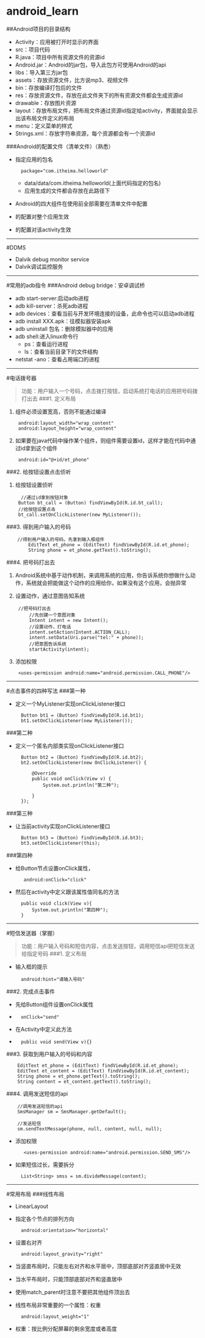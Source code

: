 # android_learn
##Android项目的目录结构
* Activity：应用被打开时显示的界面
* src：项目代码
* R.java：项目中所有资源文件的资源id
* Android.jar：Android的jar包，导入此包方可使用Android的api
* libs：导入第三方jar包
* assets：存放资源文件，比方说mp3、视频文件
* bin：存放编译打包后的文件
* res：存放资源文件，存放在此文件夹下的所有资源文件都会生成资源id
* drawable：存放图片资源
* layout：存放布局文件，把布局文件通过资源id指定给activity，界面就会显示出该布局文件定义的布局
* menu：定义菜单的样式
* Strings.xml：存放字符串资源，每个资源都会有一个资源id

###Android的配置文件（清单文件）（熟悉）
* 指定应用的包名

		package="com.itheima.helloworld"
	* data/data/com.itheima.helloworld(上面代码指定的包名)
	* 应用生成的文件都会存放在此路径下

* Android的四大组件在使用前全部需要在清单文件中配置
* <Application/>的配置对整个应用生效
* <activity/>的配置对该activity生效

---
#DDMS
* Dalvik debug monitor service
* Dalvik调试监控服务

---
#常用的adb指令
###Android debug bridge：安卓调试桥
* adb start-server:启动adb进程
* adb kill-server：杀死adb进程
* adb devices：查看当前与开发环境连接的设备，此命令也可以启动adb进程
* adb install XXX.apk：往模拟器安装apk
* adb uninstall 包名：删除模拟器中的应用
* adb shell:进入linux命令行	
	* ps：查看运行进程
	* ls：查看当前目录下的文件结构
* netstat -ano：查看占用端口的进程

---------------
#电话拨号器
>功能：用户输入一个号码，点击拨打按钮，启动系统打电话的应用把号码拨打出去
###1. 定义布局
1. 组件必须设置宽高，否则不能通过编译

		android:layout_width="wrap_content"
        android:layout_height="wrap_content"
2. 如果要在java代码中操作某个组件，则组件需要设置id，这样才能在代码中通过id拿到这个组件

		android:id="@+id/et_phone"
###2. 给按钮设置点击侦听

1. 给按钮设置侦听

		 //通过id拿到按钮对象
        Button bt_call = (Button) findViewById(R.id.bt_call);
        //给按钮设置点击
        bt_call.setOnClickListener(new MyListener());

###3. 得到用户输入的号码

		//得到用户输入的号码，先拿到输入框组件
			EditText et_phone = (EditText) findViewById(R.id.et_phone);
			String phone = et_phone.getText().toString();

###4. 把号码打出去
1. Android系统中基于动作机制，来调用系统的应用，你告诉系统你想做什么动作，系统就会把能做这个动作的应用给你，如果没有这个应用，会抛异常
2. 设置动作，通过意图告知系统

		//把号码打出去
			//先创建一个意图对象
			Intent intent = new Intent();
			//设置动作，打电话
			intent.setAction(Intent.ACTION_CALL);
			intent.setData(Uri.parse("tel:" + phone));
			//把意图告诉系统
			startActivity(intent);

3. 添加权限

		<uses-permission android:name="android.permission.CALL_PHONE"/>

----------
#点击事件的四种写法
###第一种
* 定义一个MyListener实现onClickListener接口

		Button bt1 = (Button) findViewById(R.id.bt1);
        bt1.setOnClickListener(new MyListener());

###第二种
* 定义一个匿名内部类实现onClickListener接口

		Button bt2 = (Button) findViewById(R.id.bt2);
        bt2.setOnClickListener(new OnClickListener() {
			
			@Override
			public void onClick(View v) {
				System.out.println("第二种");
				
			}
		});

###第三种
* 让当前activity实现onClickListener接口

		Button bt3 = (Button) findViewById(R.id.bt3);
        bt3.setOnClickListener(this);

###第四种
* 给Button节点设置onClick属性，

		 android:onClick="click"
 
* 然后在activity中定义跟该属性值同名的方法

		public void click(View v){
			System.out.println("第四种");
		}

--------
#短信发送器（掌握）
> 功能：用户输入号码和短信内容，点击发送按钮，调用短信api把短信发送给指定号码
###1. 定义布局
* 输入框的提示

		android:hint="请输入号码"  
###2. 完成点击事件
* 先给Button组件设置onClick属性
* 
		onClick="send"
* 在Activity中定义此方法
* 
		public void send(View v){}
###3. 获取到用户输入的号码和内容

		EditText et_phone = (EditText) findViewById(R.id.et_phone);
    	EditText et_content = (EditText) findViewById(R.id.et_content);
    	String phone = et_phone.getText().toString();
    	String content = et_content.getText().toString();
###4. 调用发送短信的api

		//调用发送短信的api
    	SmsManager sm = SmsManager.getDefault();
    	
    	//发送短信
    	sm.sendTextMessage(phone, null, content, null, null);
* 添加权限

		 <uses-permission android:name="android.permission.SEND_SMS"/>
* 如果短信过长，需要拆分

		List<String> smss = sm.divideMessage(content);

---
#常用布局
###线性布局
* LinearLayout
* 指定各个节点的排列方向

		android:orientation="horizontal"
* 设置右对齐

		android:layout_gravity="right"
* 当竖直布局时，只能左右对齐和水平居中，顶部底部对齐竖直居中无效
* 当水平布局时，只能顶部底部对齐和竖直居中
* 使用match_parent时注意不要把其他组件顶出去
* 线性布局非常重要的一个属性：权重

		android:layout_weight="1"
* 权重：按比例分配屏幕的剩余宽度或者高度

